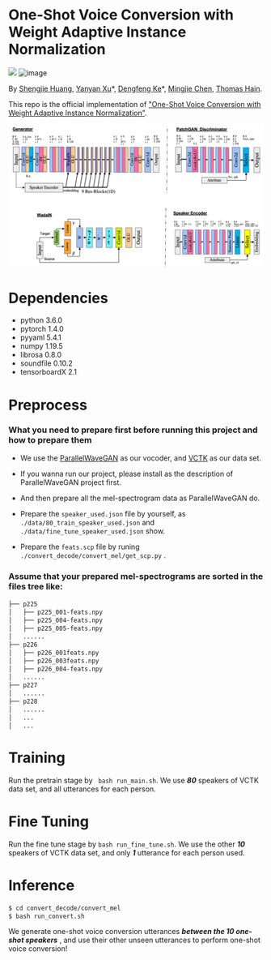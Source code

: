 # One-Shot Voice Conversion with Weight Adaptive Instance Normalization

![](https://img.shields.io/badge/license-GPL(>=2)-blue.svg)
![image](https://img.shields.io/badge/python-3.6-orange.svg)


By [Shengjie Huang](), [Yanyan Xu]()\*, [Dengfeng Ke]()\*, [Mingjie Chen](), [Thomas Hain]().

This repo is the official implementation of ["One-Shot Voice Conversion with Weight Adaptive Instance Normalization"](). 

![](./pic/whole-model.png)




# Dependencies

- python 3.6.0
- pytorch 1.4.0
- pyyaml 5.4.1
- numpy 1.19.5
- librosa 0.8.0
- soundfile 0.10.2 
- tensorboardX 2.1



# Preprocess

### What you need to prepare first before running this project and how to prepare them

* We use the [ParallelWaveGAN](https://github.com/kan-bayashi/ParallelWaveGAN) as our vocoder, and [VCTK](https://datashare.ed.ac.uk/handle/10283/2651) as our data set.

* If you wanna run our project, please install as the description of ParallelWaveGAN project first.

* And then prepare all the mel-spectrogram data as ParallelWaveGAN do.

* Prepare the ```speaker_used.json``` file by yourself, as ```./data/80_train_speaker_used.json``` and ```./data/fine_tune_speaker_used.json``` show.

* Prepare the ```feats.scp``` file by runing ```./convert_decode/convert_mel/get_scp.py``` .


### Assume that your prepared mel-spectrograms are sorted in the files tree like:
```
├── p225
│   ├── p225_001-feats.npy
│   ├── p225_004-feats.npy
│   ├── p225_005-feats.npy
│   ......
├── p226
│   ├── p226_001feats.npy
│   ├── p226_003feats.npy
│   ├── p226_004-feats.npy
│   ......
├── p227
│   ......
├── p228
│   ......
│   ...
│   ...

```



# Training

Run the pretrain stage by ``` bash run_main.sh```. We use ***80*** speakers of VCTK data set, and all utterances for each person.


# Fine Tuning
Run the fine tune stage by ```bash run_fine_tune.sh```. We use the other ***10*** speakers of VCTK data set, and only ***1*** utterance for each person used.

# Inference
```
$ cd convert_decode/convert_mel
$ bash run_convert.sh
```

We generate one-shot voice conversion utterances  ***between the 10 one-shot speakers*** , and use their other unseen utterances to perform one-shot voice conversion!







